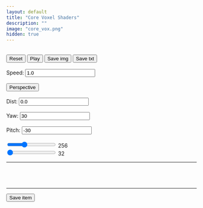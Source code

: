 ```yaml
---
layout: default
title: "Core Voxel Shaders"
description: ""
image: "core_vox.png"
hidden: true
---
```


<style> 
#error {
  font-family: "mono";
  color: var(--md-sys-color-error);
  padding: 20px;
}
input[type="range"] {
  accent-color: var(--md-sys-color-primary-container);
}
input[type="range"]:focus {
  outline: none;
}
</style>

<canvas width="256" height="256" class="canvas_1x1"></canvas>
<br>
<button onclick="gl.time=0;gl.ctx.uniform1f(gl.tLoc,gl.time*0.001);gl.ctx.drawArrays(gl.ctx.POINTS,0,1);">Reset</button>
<button onclick="gl.pause=!gl.pause;this.innerText=gl.pause?'Play':'Stop'">Play</button>
<button id="save_img">Save img</button>
<button id="save_txt">Save txt</button>
<br>
<br>
Speed: <input id="cam_tSpeed" type="text" oninput="t_speed=this.value;" value="1.0">
<br>
<br>
<button id="cam_tInput" onclick="gl.cam_t=!gl.cam_t;gl.ctx.uniform1i(gl.cam_tLoc,gl.cam_t);gl.ctx.drawArrays(gl.ctx.POINTS,0,1);this.innerText=gl.cam_t?'Orthographic':'Perspective'">Perspective</button>
<br>
<br>
Dist: <input id="cam_dInput" type="text" oninput="gl.ctx.uniform1f(gl.cam_dLoc,this.value);gl.ctx.drawArrays(gl.ctx.POINTS,0,1);" value="0.0">
<br>
<br>
Yaw: <input id="cam_yInput" type="text" oninput="gl.ctx.uniform1f(gl.cam_yLoc,this.value);gl.ctx.drawArrays(gl.ctx.POINTS,0,1);" value="30">
<br>
<br>
Pitch: <input id="cam_pInput" type="text" oninput="gl.ctx.uniform1f(gl.cam_pLoc,this.value);gl.ctx.drawArrays(gl.ctx.POINTS,0,1);" value="-30">
<br>
<br>
<input id="res" type="range" min="7" max="10" step="1" value="8">
<span id="resv">256</span>
<br>
<input id="size" type="range" min="5" max="8" step="1" value="5">
<span id="sizev">32</span>
<hr>
<div id="editor"></div>
<div id="error"></div>
<hr>
<button id="save_item">Save item</button>
<br>
<div id="items"></div>
</body>

<script src="./js/storage.js"></script>
<script src="./js/highlighter.js"></script>
<script src="./js/core_editor.js"></script>

<script>
"use strict";

const gl = {};

gl.canvas = document.querySelector("canvas");
gl.ctx = gl.canvas.getContext("webgl2",{ preserveDrawingBuffer:true });
gl.pg = gl.ctx.createProgram();
gl.vs = gl.ctx.createShader(gl.ctx.VERTEX_SHADER);
gl.fs = gl.ctx.createShader(gl.ctx.FRAGMENT_SHADER);
gl.ctx.attachShader(gl.pg,gl.vs);
gl.ctx.attachShader(gl.pg,gl.fs);

gl.VS = `#version 300 es
in vec4 p;

uniform vec3 r;

void main() {
  gl_PointSize = r.x;
  gl_Position = p;
}`;

gl.FS = `#version 300 es
precision highp float;
precision highp int;
out vec4 fragColor;

uniform vec3 r;
uniform float t;
uniform float sz;
uniform bool CAM_TYPE;
uniform float CAM_DIST;
uniform float CAM_YAW;
uniform float CAM_PITCH;

#define f float
#define f2 vec2
#define f3 vec3
#define f4 vec4
#define i int
#define i2 ivec2
#define i3 ivec3
#define i4 ivec4
#define b bool
#define b2 bvec2
#define b3 bvec3
#define b4 bvec4
#define m mat2
#define m3 mat3
#define m4 mat4

#define d2r 3.14159265/180.0

float dither[16] = float[16](
  0.0,8.0,2.0,10.0,
  12.0,4.0,14.0,6.0,
  3.0,11.0,1.0,9.0,
  15.0,7.0,13.0,5.0
);

int palsh[96] = int[96](
  0,20,1,2,20,4,5,6,4,8,9,10,16,12,13,11,20,16,17,18,0,20,21,22,20,24,25,26,9,28,15,27,0,1,2,3,4,5,6,7,8,9,10,11,12,13,14,15,16,17,18,19,20,21,22,23,24,25,26,27,28,29,30,31,20,2,3,3,5,6,7,31,9,10,11,15,13,14,15,30,17,18,19,3,21,22,23,19,25,26,27,31,29,30,3,3
);

int prime[128] = int[128](
  2, 3, 5, 7, 11, 13, 17, 19, 23,  29,  31,  37,  41,  43, 47, 53,
  59, 61, 67, 71, 73, 79, 83, 89, 97, 101, 103, 107, 109, 113,
  127, 131, 137, 139, 149, 151, 157, 163, 167, 173, 179, 181,
  191, 193, 197, 199, 211, 223, 227, 229, 233, 239, 241, 251,
  257, 263, 269, 271, 277, 281, 283, 293, 307, 311, 313, 317,
  331, 337, 347, 349, 353, 359, 367, 373, 379, 383, 389, 397,
  401, 409, 419, 421, 431, 433, 439, 443, 449, 457, 461, 463,
  467, 479, 487, 491, 499, 503, 509, 521, 523, 541, 547, 557,
  563, 569, 571, 577, 587, 593, 599, 601, 607, 613, 617, 619,
  631, 641, 643, 647, 653, 659, 661, 673, 677, 683, 691, 701,
  709, 719
);

vec3 palette[32] = vec3[32](
  vec3(29, 24, 38),
  vec3(139, 127, 176),
  vec3(195, 190, 229),
  vec3(255, 232, 233),
  vec3(101, 38, 78),
  vec3(160, 26, 61),
  vec3(222, 27, 69),
  vec3(242, 99, 123),
  vec3(139, 63, 57),
  vec3(187, 69, 49),
  vec3(239, 93, 14),
  vec3(255, 149, 0),
  vec3(0, 160, 61),
  vec3(18, 213, 0),
  vec3(180, 216, 0),
  vec3(255, 195, 31),
  vec3(0, 110, 105),
  vec3(0, 174, 133),
  vec3(0, 218, 167),
  vec3(79, 214, 255),
  vec3(43, 39, 84),
  vec3(60, 81, 175),
  vec3(24, 136, 222),
  vec3(0, 169, 225),
  vec3(89, 60, 151),
  vec3(137, 68, 207),
  vec3(180, 74, 255),
  vec3(233, 89, 255),
  vec3(231, 135, 109),
  vec3(255, 186, 140),
  vec3(255, 239, 92),
  vec3(255, 156, 222)
);

float atan2( in float y, in float x){bool s = (abs(x) > abs(y));return mix(3.141592 / 2.0 - atan(x, y), atan(y, x), s)/6.283184;}

int min3(int x,int y,int z) {
  return min(min(x,y),z);
}
int max3(int x,int y,int z) {
  return max(max(x,y),z);
}
float min3(float x,float y,float z) {
  return min(min(x,y),z);
}
float max3(float x,float y,float z) {
  return max(max(x,y),z);
}
#define sz1 sz+1.0
#define sz2 sz/2.0+0.5
#define cs int(sz/32.0)
#define ic int(sz/2.0)

float k(int x,int y,int z,int dx,int dn,int dt) {
`;

gl.vox = `
}

float map(vec3 v) {
  ivec3 p = ivec3(v.xzy);
  vec3 dv = v-sz2;
  vec3 dva = abs(dv);
  int dx = int(max3(dva.x,dva.y,dva.z));
  int dn = int(min3(abs(v.x-sz2),abs(v.y-sz2),abs(v.z-sz2)));
  int dt = int(dva.x+dva.y+dva.z);
  return k(p.x,p.y,p.z,dx,dn,dt);
}

#define yaw (CAM_YAW+0.00001+t)*d2r
#define pitch (CAM_PITCH+0.00001)*d2r

#define sy sin(yaw)
#define cy cos(yaw)
#define sp sin(pitch)
#define cp cos(pitch)

vec3 rotz(vec3 v,float s,float c) {
  return v*mat3(
    c,-s,0,
    s, c,0,
    0, 0,1
  );
}
vec3 roty(vec3 v,float s,float c) {
  return v*mat3(
     c,0,s,
     0,1,0,
    -s,0,c
  );
}
vec3 rotx(vec3 v,float s,float c) {
  return v*mat3(
    1,0, 0,
    0,c,-s,
    0,s, c
  );
}

void main() {
  vec2 uv = gl_FragCoord.xy/r.xy * 2.0 - 1.0;
  uv.x *= r.z;
  vec3 col = palette[3]/256.0;
  vec3 o = vec3(0,0,sz*1.5);
  vec3 d;
  if (CAM_TYPE) {
    o.z += sz*CAM_DIST;
    o = rotx(o,sp,cp);
    o = roty(o,sy,cy);
    d = vec3(uv,-1);
  } else {
    o += vec3(uv,0)*(sz+sz*CAM_DIST);
    o = rotx(o,sp,cp);
    o = roty(o,sy,cy);
    d = vec3(0,0,-1);
  }
  o += sz/2.0;
  d = rotx(d,sp,cp);
  d = roty(d,sy,cy); 
  vec3 inv = 1.0/d;
  vec3 t1 = -o*inv;
  vec3 t2 = (sz-o)*inv;
  float tmin = max(max(min(t1.x,t2.x),min(t1.y,t2.y)),min(t1.z,t2.z));
  float tmax = min(min(max(t1.x,t2.x),max(t1.y,t2.y)),max(t1.z,t2.z));
  if (tmax<0.0) {
    fragColor = vec4(palette[3]/256.0,1);
  }
  if (tmin>tmax) {
    fragColor = vec4(palette[3]/256.0,1);
  }
  if (o.x<=-1.0||o.x>sz1||o.y<=-1.0||o.y>sz1||o.z<=-1.0||o.z>sz1) o += tmin*d*0.999999;
  vec3 v = floor(o);
  vec3 s = sign(d);
  vec3 tm = (v-o+0.5+s*0.5)*inv;
  vec3 td = inv*s;
  vec3 n = vec3(0);
  while (v.x>=-1.0&&v.x<sz1&&v.y>=-1.0&&v.y<sz1&&v.z>=-1.0&&v.z<sz1) {
    if (v.x>=0.0&&v.x<sz&&v.y>=0.0&&v.y<sz&&v.z>=0.0&&v.z<sz) {
      int c = int(map(v));
      if (c>0) {
        col = palette[palsh[((c-1)/cs&31)+(n.x!=0.0?32:(n.y!=0.0?64:0))]]/256.0;
        break;
      }
    }
    if (tm.x<=tm.y&&tm.x<=tm.z) {
      tm.x += td.x;
      v.x += s.x;
      n = vec3(-s.x,0,0);
    } else if (tm.y<=tm.x&&tm.y<=tm.z) {
      tm.y += td.y;
      v.y += s.y;
      n = vec3(0,-s.y,0);
    } else {
      tm.z += td.z;
      v.z += s.z;
      n = vec3(0,0,-s.z);
    }
  }
  fragColor = vec4(col, 1.0);
}`;

const editor = new CoreEditor("#editor", { highlight: true , lang: "glsl" , value: `// name - x^y^z //
if (( (x^y^z) ) == 0) {
  return f(z)+1.0;
} else {
  return 0.0;
}` });

const fix_error_line = (error,offset) => {
  const nlines = error.split("\n").map((line) => {
    var m = line.match(/:(\d+)/);
    if (m) {
      return line.replace(m[1],(parseInt(m[1])+offset).toString());
    }
    return line;
  });
  return nlines.join("\n");
};

gl.setProgram = (fsrc) => {
  gl.ctx.shaderSource(gl.vs,gl.VS);
  gl.ctx.compileShader(gl.vs);
  gl.ctx.shaderSource(gl.fs,fsrc);
  gl.ctx.compileShader(gl.fs);
  gl.ctx.linkProgram(gl.pg);
  gl.ctx.validateProgram(gl.pg);
  if (!gl.ctx.getProgramParameter(gl.pg,gl.ctx.LINK_STATUS)) {
    let log = gl.ctx.getShaderInfoLog(gl.fs);
    gl.ctx.shaderSource(gl.vs,gl.VS);
    gl.ctx.compileShader(gl.vs);
    gl.ctx.shaderSource(gl.fs,gl.FSO);
    gl.ctx.compileShader(gl.fs);
    gl.ctx.linkProgram(gl.pg);
    gl.ctx.validateProgram(gl.pg);
    return fix_error_line(log,-109).slice(0,-1);
  } else {
    gl.FSO = fsrc;
    return ">";
  }
};

gl.update = () => {
  error.innerText = gl.setProgram(gl.FS+editor.textarea.value+gl.vox);
  gl.ctx.useProgram(gl.pg);
  gl.buffer = gl.ctx.createBuffer();
  gl.ctx.bindBuffer(gl.ctx.ARRAY_BUFFER,gl.buffer);
  gl.vertices = new Float32Array([0,0]);
  gl.ctx.bufferData(gl.ctx.ARRAY_BUFFER,gl.vertices,gl.ctx.STATIC_DRAW);

  gl.pLoc = gl.ctx.getAttribLocation(gl.pg,"p");
  gl.ctx.enableVertexAttribArray(gl.pLoc);
  gl.ctx.vertexAttribPointer(gl.pLoc,2,gl.ctx.FLOAT,false,0,0);

  gl.tLoc = gl.ctx.getUniformLocation(gl.pg,"t");
  gl.rLoc = gl.ctx.getUniformLocation(gl.pg,"r");
  gl.szLoc = gl.ctx.getUniformLocation(gl.pg,"sz");
  gl.cam_tLoc = gl.ctx.getUniformLocation(gl.pg,"CAM_TYPE");
  gl.cam_dLoc = gl.ctx.getUniformLocation(gl.pg,"CAM_DIST");
  gl.cam_yLoc = gl.ctx.getUniformLocation(gl.pg,"CAM_YAW");
  gl.cam_pLoc = gl.ctx.getUniformLocation(gl.pg,"CAM_PITCH");
  gl.ctx.uniform1f(gl.szLoc,gl.vox_size);
  gl.ctx.uniform1f(gl.cam_dLoc,cam_dInput.value);
  gl.ctx.uniform1f(gl.cam_yLoc,cam_yInput.value);
  gl.ctx.uniform1f(gl.cam_pLoc,cam_pInput.value);
  gl.ctx.uniform3f(gl.rLoc,gl.canvas.width,gl.canvas.height,gl.canvas.width/gl.canvas.height);
};

editor.textarea.addEventListener("input",()=>{
  gl.update();
  gl.ctx.uniform1f(gl.tLoc,gl.time*0.001);
  gl.ctx.drawArrays(gl.ctx.POINTS,0,1);
});
res.addEventListener("input",()=>{
  gl.canvas.width = gl.canvas.height = 2**res.value;
  resv.innerText = 2**res.value;
  gl.ctx.viewport(0,0,gl.canvas.width,gl.canvas.height);
  gl.ctx.uniform3f(gl.rLoc,gl.canvas.width,gl.canvas.height,gl.canvas.width/gl.canvas.height);
  gl.ctx.drawArrays(gl.ctx.POINTS,0,1);
});
size.addEventListener("input",()=>{
  gl.vox_size = 2**size.value;
  sizev.innerText = gl.vox_size;
  gl.ctx.uniform1f(gl.szLoc,gl.vox_size);
  gl.ctx.drawArrays(gl.ctx.POINTS,0,1);
});

let t_speed = 1;
gl.time = -1000;//-16.667;
gl.vox_size = 2**size.value;

gl.draw = () => {
  if (!gl.pause) {
    gl.time += 1000*t_speed;//16.667;
    gl.ctx.uniform1f(gl.tLoc,gl.time*0.001);
    gl.ctx.drawArrays(gl.ctx.POINTS,0,1);
  }
  requestAnimationFrame(gl.draw);
};

gl.update();
gl.draw();
gl.pause = true;
const storage = new Storage("nxrix","core_vox");

window.onload = async () => {
  await storage.init();
  const data = await storage.get("files");
  window.files = JSON.parse(data)||[];
  update_items();
};

const split_n = (str,n) => {
  let c = 0;
  let si = -1;
  for (let i=0;i<str.length;i++) {
    if (str[i]==",") {
      c++;
      if (c==n) {
        si = i;
        break;
      }
    }
  }
  if (si!=-1) {
    const one = str.slice(0,si).trim();
    const two = str.slice(si+1);
    const arr = one.split(",").map(Number).filter(num=>!isNaN(num)); 
    return [two,arr];
  }
  return [str,[]];
};

const parse_item = (str) => {
  const type = parseFloat(str.split(",")[0]);
  switch (type) {
    case 0:
      return split_n(str,6);
      break;
  }
};

const delete_item = async (i) => {
  if (confirm("Are you sure you want to delete this?")) {
    if (i!=-1) {
      files.splice(i,1);
    }
    await storage.set("files",JSON.stringify(files));
    update_items();
  }
};

const open_item = async (i) => {
  if (confirm("Are you sure you want to open this?")) {
    const data = parse_item(files[i]);
    editor.textarea.value = data[0];
    switch (data[1][0]) {
      case 0:
        cam_tSpeed.value = t_speed = data[1][1];
        cam_tInput.value = gl.cam_t = data[1][2];
        gl.ctx.uniform1i(gl.cam_tLoc,gl.cam_t);
        
        cam_dInput.value = data[1][3];
        gl.ctx.uniform1f(gl.cam_dLoc,cam_dInput.value);
        
        cam_yInput.value = data[1][4];
        gl.ctx.uniform1f(gl.cam_yLoc,cam_yInput.value);

        cam_pInput.value = data[1][5];
        gl.ctx.uniform1f(gl.cam_pLoc,cam_pInput.value);
        break;
    }
    editor.resize();
    gl.update();
    gl.ctx.drawArrays(gl.ctx.POINTS,0,1);
  }
};

const move_item_up = async (i) => {
  if (i>0) {
    const item = files[i];
    files.splice(i,1);
    files.splice(i-1,0,item);
    await storage.set("files",JSON.stringify(files));
    update_items();
  }
};
const move_item_down = async (i) => {
  if (i<files.length-1) {
    const item = files[i];
    files.splice(i,1);
    files.splice(i+1,0,item);
    await storage.set("files",JSON.stringify(files));
    update_items();
  }
};

const sha256 = async (txt) => {
  const encoder = new TextEncoder();
  const data = encoder.encode(txt);
  const buffer = await crypto.subtle.digest("SHA-256",data);
  const arr = Array.from(new Uint8Array(buffer));
  return arr.map(b=>b.toString(16).padStart(2,"0")).join("");
}

const update_items = async () => {
  items.innerHTML = "";
  for (let i=0;i<files.length;i++) {
    const item = document.createElement("div");
    const data = parse_item(files[i])[0];
    const hash = await sha256(data);

    const name = document.createElement("span");
    name.innerText = hash.substr(0,4)+".."+hash.substr(-4)+" "+data.split("\n")[0];
    item.appendChild(name);

    const open = document.createElement("button");
    open.innerText = "Open";
    open.setAttribute("onclick",`open_item("${i}")`);
    item.appendChild(open);
  
    const del = document.createElement("button");
    del.innerText = "Delete";
    del.setAttribute("onclick",`delete_item(${i})`);
    item.appendChild(del);

    const btns = document.createElement("div");
    const btn_up = document.createElement("button");
    btn_up.innerText = "▲";
    btn_up.setAttribute("onclick",`move_item_up(${i})`);
    btns.appendChild(btn_up);

    const btn_down = document.createElement("button");
    btn_down.innerText = "▼";
    btn_down.setAttribute("onclick",`move_item_down(${i})`);
    btns.appendChild(btn_down);

    item.appendChild(btns);

    items.appendChild(item); 
  }
};

save_item.onclick = async () => {
  files.push("0,"+parseFloat(t_speed)+","+(gl.cam_t?"1":"0")+","+parseFloat(cam_dInput.value)+","+parseFloat(cam_yInput.value)+","+parseFloat(cam_pInput.value)+","+editor.textarea.value);
  await storage.set("files",JSON.stringify(files));
  update_items();
};

save_img.onclick = () => {
  const downloadLink = document.createElement("a");
  downloadLink.href = gl.canvas.toDataURL();
  downloadLink.download = "core-vox-"+Math.random()+".png";
  downloadLink.click();
};

save_txt.onclick = () => {
  const blob = new Blob([editor.textarea.value],{type:"text/plain"});
  const url = URL.createObjectURL(blob);
  const downloadLink = document.createElement("a");
  downloadLink.href = url;
  downloadLink.download = "core-vox-"+Math.random()+".txt";
  downloadLink.click();
  URL.revokeObjectURL(url);
};

</script>
